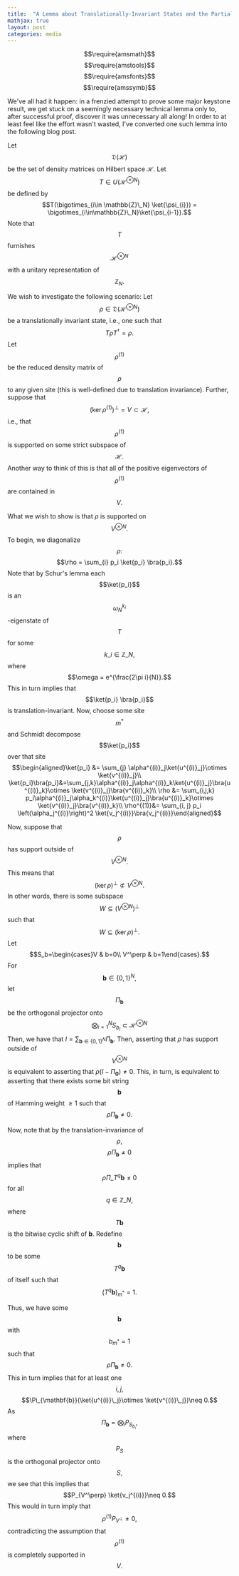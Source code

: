 ```yaml
---
title:  "A Lemma about Translationally-Invariant States and the Partial Trace"
mathjax: true
layout: post
categories: media
---
```


$$\require{amsmath}$$
$$\require{amstools}$$
$$\require{amsfonts}$$
$$\require{amssymb}$$

We've all had it happen: in a frenzied attempt to prove some major keystone result, we get stuck on a seemingly necessary technical lemma only to, after successful proof, discover it was unnecessary all along! In order to at least feel like the effort wasn't wasted, I've converted one such lemma into the following blog post.

Let $$\mathfrak{D}(\mathcal{H})$$ be the set of density matrices on Hilbert space $\mathcal{H}.$ Let $$T\in U(\mathcal{H}^{\otimes N})$$ be defined by $$T(\bigotimes_{i\in \mathbb{Z}\_N} \ket{\psi_{i}}) = \bigotimes_{i\in\mathbb{Z}\_N}\ket{\psi_{i-1}}.$$ Note that $$T$$ furnishes $$\mathcal{H}^{\otimes N}$$ with a unitary representation of $$\mathbb{Z}_N.$$

We wish to investigate the following scenario: Let $$\rho\in \mathfrak{D}(\mathcal{H}^{\otimes N})$$ be a translationally invariant state, i.e., one such that $$T\rho T^\dagger = \rho.$$ Let $$\rho^{(1)}$$ be the reduced density matrix of $$\rho$$ to any given site (this is well-defined due to translation invariance). Further, suppose that $$(\ker\rho^{(1)})^\perp = V\subset \mathcal{H},$$ i.e., that $$\rho^{(1)}$$ is supported on some strict subspace of $$\mathcal{H}.$$ Another way to think of this is that all of the positive eigenvectors of $$\rho^{(1)}$$ are contained in $$V.$$ 

What we wish to show is that $\rho$ is supported on $$V^{\otimes N}.$$ To begin, we diagonalize $$\rho:$$
$$\rho = \sum_{i} p_i \ket{p_i} \bra{p_i}.$$ Note that by Schur's lemma each $$\ket{p_i}$$ is an $$\omega_N^{k_i}$$-eigenstate of $$T$$ for some $$k\_i \in \mathbb{Z}\_N,$$ where $$\omega = e^{\frac{2\pi i}{N}}.$$ This in turn implies that $$\ket{p_i} \bra{p_i}$$ is translation-invariant. Now, choose some site $$m^*$$ and Schmidt decompose $$\ket{p_i}$$ over that site
$$\begin{aligned}\ket{p_i} &= \sum_{j} \alpha^{(i)}_j\ket{u^{(i)}_j}\otimes \ket{v^{(i)}_j}\\ \ket{p_i}\bra{p_i}&=\sum_{j,k}\alpha^{(i)}_j\alpha^{(i)}_k\ket{u^{(i)}_j}\bra{u^{(i)}_k}\otimes \ket{v^{(i)}_j}\bra{v^{(i)}_k}\\ \rho &= \sum_{i,j,k} p_i\alpha^{(i)}_j\alpha_k^{(i)}\ket{u^{(i)}_j}\bra{u^{(i)}_k}\otimes \ket{v^{(i)}_j}\bra{v^{(i)}_k}\\ \rho^{(1)}&= \sum_{i, j} p_i \left(\alpha_j^{(i)}\right)^2 \ket{v_j^{(i)}}\bra{v_j^{(i)}}\end{aligned}$$



Now, suppose that $$\rho$$ has support outside of $$V^{\otimes N}.$$ This means that $$(\ker\rho)^\perp \not\subset V^{\otimes N}.$$ In other words, there is some subspace $$W\subseteq \left(V^{\otimes N}\right)^\perp$$ such that $$W\subseteq (\ker \rho)^\perp.$$ Let $$S_b=\begin{cases}V & b=0\\
V^\perp & b=1\end{cases}.$$ For $$\mathbf{b}\in\{0,1\}^N,$$ let $$\Pi_{\mathbf{b}}$$ be the orthogonal projector onto $$\bigotimes_{i=1}^{N} S_{b_i}\subset \mathcal{H}^{\otimes N}$$ Then, we have that $I=\sum_{\mathbf{b}\in\{0,1\}^N} \Pi_{\mathbf{b}}.$ Then, asserting that $\rho$ has support outside of $$V^{\otimes N}$$ is equivalent to asserting that $\rho(I-\Pi_{\mathbf{0}})\neq 0.$ This, in turn, is equivalent to asserting that there exists some bit string $$\mathbf{b}$$ of Hamming weight $\geq 1$ such that $$\rho\Pi_{\mathbf{b}}\neq 0.$$

Now, note that by the translation-invariance of $$\rho,$$ $$\rho \Pi_{\mathbf{b}}\neq 0$$ implies that $$\rho\Pi\_{T^{q}\mathbf{b}}\neq 0$$ for all $$q\in \mathbb{Z}\_N,$$ where $$T\mathbf{b}$$ is the bitwise cyclic shift of $\mathbf{b}.$ Redefine $$\mathbf{b}$$ to be some $$T^q\mathbf{b}$$ of itself such that $$(T^{q}\mathbf{b})_{m^*}=1.$$

Thus, we have some $$\mathbf{b}$$ with $$b_{m^*}=1$$ such that $$\rho \Pi_{\mathbf{b}} \neq 0.$$ This in turn implies that for at least one $$i,j,$$ $$\Pi_{\mathbf{b}}(\ket{u^{(i)}\_j}\otimes \ket{v^{(i)}\_j})\neq 0.$$ As $$\Pi_{\mathbf{b}} = \bigotimes_i P_{S_{b_i}},$$ where $$P_{S}$$ is the orthogonal projector onto $$S,$$ we see that this implies that $$P_{V^\perp} \ket{v_j^{(i)}}\neq 0.$$ This would in turn imply that $$\rho^{(1)}P_{V^\perp}\neq 0,$$ contradicting the assumption that $$\rho^{(1)}$$ is completely supported in $$V.$$
